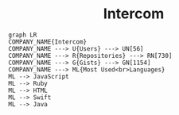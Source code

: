 <h1 align="center">Intercom</h1>

```mermaid
graph LR
COMPANY_NAME{Intercom}
COMPANY_NAME ---> U{Users} ---> UN[56]
COMPANY_NAME ---> R{Repositories} ---> RN[730]
COMPANY_NAME ---> G{Gists} ---> GN[1154]
COMPANY_NAME ---> ML{Most Used<br>Languages}
ML --> JavaScript
ML --> Ruby
ML --> HTML
ML --> Swift
ML --> Java
```
